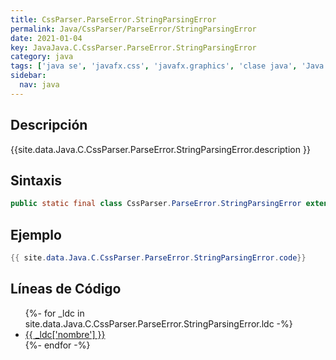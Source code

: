 ```yaml
---
title: CssParser.ParseError.StringParsingError
permalink: Java/CssParser/ParseError/StringParsingError
date: 2021-01-04
key: JavaJava.C.CssParser.ParseError.StringParsingError
category: java
tags: ['java se', 'javafx.css', 'javafx.graphics', 'clase java', 'Java 1.0']
sidebar: 
  nav: java
---
```


## Descripción
{{site.data.Java.C.CssParser.ParseError.StringParsingError.description }}

## Sintaxis
~~~java
public static final class CssParser.ParseError.StringParsingError extends CssParser.ParseError
~~~

## Ejemplo
~~~java
{{ site.data.Java.C.CssParser.ParseError.StringParsingError.code}}
~~~

## Líneas de Código
<ul>
{%- for _ldc in site.data.Java.C.CssParser.ParseError.StringParsingError.ldc -%}
   <li>
       <a href="{{_ldc['url'] }}">{{ _ldc['nombre'] }}</a>
   </li>
{%- endfor -%}
</ul>
